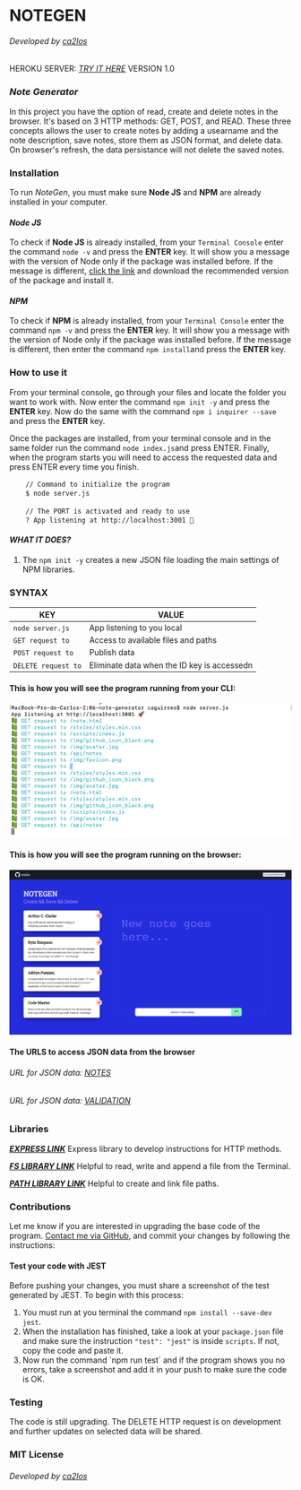# NOTEGEN
###### Developed by [*ca2los*](https://github.com/ca2los)
HEROKU SERVER: [*TRY IT HERE*](https://afternoon-citadel-34271.herokuapp.com/)
VERSION 1.0

### *Note Generator*
In this project you have the option of read, create and delete notes in the browser. It's based on 3
HTTP methods: GET, POST, and READ. These three concepts allows the user to create notes by adding a usearname and the note description, save notes, store them as JSON format, and delete data. On browser's refresh, the data persistance will not delete the saved notes.

### Installation
To run *NoteGen*, you must make sure **Node JS** and **NPM** are already
installed in your computer.

#### *Node JS*
To check if **Node JS** is already installed, from your `Terminal Console` enter the
command `node -v` and press the **ENTER** key. It will show you a message with the
version of Node only if the package was installed before. If the message is different,
[click the link](https://nodejs.org/en/) and download the recommended version of the
package and install it.

#### *NPM*
To check if **NPM** is already installed, from your `Terminal Console` enter the
command `npm -v` and press the **ENTER** key. It will show you a message with the
version of Node only if the package was installed before. If the message is different,
then enter the command `npm install`and press the **ENTER** key.

### How to use it
From your terminal console, go through your files and locate the folder you want
to work with. Now enter the command `npm init -y` and press the **ENTER** key. Now
do the same with the command `npm i inquirer --save` and press the **ENTER** key.

Once the packages are installed, from your terminal console and in the same folder
run the command `node index.js`and press ENTER. Finally, when the program starts you
will need to access the requested data and press ENTER every time you finish.

```text
    // Command to initialize the program
    $ node server.js
    
    // The PORT is activated and ready to use
    ? App listening at http://localhost:3001 🚀
```

#### *WHAT IT DOES?*
1. The `npm init -y` creates a new JSON file loading the main settings of NPM libraries.


### SYNTAX

KEY | VALUE
------------ | -------------
`node server.js` | App listening to you local
`GET request to` | Access to available files and paths
`POST request to` | Publish data
`DELETE request to` | Eliminate data when the ID key is accessedn

#### This is how you will see the program running from your CLI:
![ANSWERS](./public/img/note_00.png)

#### This is how you will see the program running on the browser:
![ANSWERS](./public/img/note_01.png)

#### The URLS to access JSON data from the browser
###### URL for JSON data: [*NOTES*](http://localhost:3001/api/notes)
###### URL for JSON data: [*VALIDATION*](http://localhost:3001/api/validation)

### Libraries
**[*EXPRESS LINK*](http://expressjs.com/en/5x/api.html#express)** Express library to develop
instructions for HTTP methods.

**[*FS LIBRARY LINK*](https://nodejs.org/en/knowledge/file-system/how-to-write-files-in-nodejs/)** Helpful to read, write and append a file from the Terminal.

**[*PATH LIBRARY LINK*](https://nodejs.org/api/path.html#path_path_resolve_paths)** Helpful to create and link file paths.

### Contributions
Let me know if you are interested in upgrading the base code of the program. [Contact
me via GitHub](https://github.com/ca2los), and commit your changes by following the instructions:

#### Test your code with JEST
Before pushing your changes, you must share a screenshot of the test generated by JEST. To begin with this process:

1. You must run at you terminal the command `npm install --save-dev jest`.
2. When the installation has finished, take a look at your `package.json` file and make sure the instruction `"test": "jest"` is inside `scripts`. If not, copy the code and paste it.
3. Now run the command ´npm run test´ and if the program shows you no errors, take a screenshot and add it in your push to make sure the code is OK.


### Testing
The code is still upgrading. The DELETE HTTP request is on development and further updates on selected data will be shared.

### MIT License
###### Developed by [*ca2los*](https://github.com/ca2los)